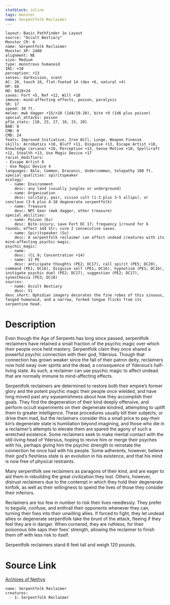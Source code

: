 ```yaml
---
statblock: inline
tags: monster
name: Serpentfolk Reclaimer
---
```

```statblock
layout: Basic Pathfinder 1e Layout
source: "Occult Bestiary"
Monster_CR: 6
name: Serpentfolk Reclaimer
Monster_XP: 2400
alignment: NE
size: Medium
type: monstrous humanoid
INI: +10
perception: +13
senses: darkvision, scent
AC: 20, touch 16, flat-footed 14 (dex +6, natural +4)
HP: 68
HD: 8d10+24
saves: Fort +5, Ref +12, Will +10
immune: mind-affecting effects, poison, paralysis
SR: 17
speed: 30 ft.
melee: mwk dagger +15/+10 (1d4/19-20), bite +9 (1d6 plus poison)
special_attacks: poison
pf1e_stats: [10, 23, 17, 18, 15, 20]
BAB: 8
CMB: 8
CMD: 24
feats: Improved Initiative, Iron Will, Lunge, Weapon Finesse
skills: Acrobatics +10, Bluff +11, Disguise +13, Escape Artist +18, Knowledge (arcana) +10, Perception +13, Sense Motive +10, Spellcraft +12, Stealth +13, Use Magic Device +17
racial_modifiers:
- Escape Artist 8
- Use Magic Device 4
languages: Aklo, Common, Draconic, Undercommon, telepathy 100 ft.
special_qualities: spiritspeaker
ecology:
  - name: Environment
    desc: any land (usually jungles or underground)
  - name: Organisation
    desc: solitary, pair, vision cult (1-3 plus 3-5 allips), or conclave (3-6 plus 4-10 degenerate serpentfolk)
  - name: Treasure
    desc: NPC Gear (mwk dagger, other treasure)
special_abilities:
  - name: Poison (Ex)
    desc: Bite-injury; save Fort DC 17; frequency 1/round for 6 rounds; effect 1d4 Str; cure 2 consecutive saves.
  - name: Spiritspeaker (Su)
    desc: A serpentfolk reclaimer can affect undead creatures with its mind-affecting psychic magic.
psychic_magic:
  - name:
    desc: (CL 9; Concentration +14)
  - name: 12 PE
    desc: anticipate thoughts (PE2; DC17), call spirit (PE5; DC20), command (PE1; DC16), disguise self (PE1; DC16), hypnotism (PE1; DC16), instigate psychic duel (PE2; DC17), suggestion (PE2; DC17), synesthesia (PE3; DC18)
sources:
  - name: Occult Bestiary
    desc: 51
desc_short: Ophidian imagery decorates the fine robes of this sinuous, fanged humanoid, and a narrow, forked tongue flicks from its serpentine head.
```
# Description
Even though the Age of Serpents has long since passed, serpentfolk reclaimers have retained a small fraction of the psychic magic over which their people once held mastery. Serpentfolk claim they once shared a powerful psychic connection with their god, Ydersius. Though that connection has grown weaker since the fall of their patron deity, reclaimers now hold sway over spirits and the dead, a consequence of Ydersius’s half-living state. As such, a reclaimer can use psychic magic to affect undead that are normally immune to mind-affecting effects.

Serpentfolk reclaimers are determined to restore both their empire’s former glory and the potent psychic magic their people once wielded, and have long moved past any squeamishness about how they accomplish their goals. They find the degeneration of their kind deeply offensive, and perform occult experiments on their degenerate kindred, attempting to uplift them to greater intelligence. These procedures usually kill their subjects, or drive them mad, but the reclaimers consider this a small price to pay-their kin’s degenerate state is humiliation beyond imagining, and those who die in a reclaimer’s attempts to elevate them are spared the agony of such a wretched existence. Some reclaimers seek to make mental contact with the still-living head of Ydersius, hoping to revive him or merge their psyches with his, perhaps giving him the psychic strength to reinstate the connection he once had with his people. Some adherents, however, believe their god’s fleshless state is an evolution in his existence, and that his mind is now free of physical restraints.

Many serpentfolk see reclaimers as paragons of their kind, and are eager to aid them in rebuilding the great civilization they lost. Others, however, distrust reclaimers due to the contempt in which they hold their degenerate kinfolk, as well as their willingness to spend the lives of those they consider their inferiors.

Reclaimers are too few in number to risk their lives needlessly. They prefer to beguile, confuse, and enthrall their opponents whenever they can, turning their foes into their unwilling allies. If forced to fight, they let undead allies or degenerate serpentfolk take the brunt of the attack, fleeing if they feel they are in danger. When cornered, they are ruthless, for their poisonous bite saps their foes’ strength, allowing the reclaimer to finish them off with less risk to itself.

Serpentfolk reclaimers stand 6 feet tall and weigh 120 pounds.
# Source Link
[Archives of Nethys](https://aonprd.com/MonsterDisplay.aspx?ItemName=Serpentfolk%20Reclaimer)
```encounter-table
name: Serpentfolk Reclaimer
creatures:
  - 1: Serpentfolk Reclaimer
```
